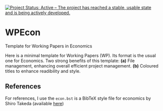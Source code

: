 [![Project Status: Active – The project has reached a stable, usable state and is being actively developed.](https://www.repostatus.org/badges/latest/active.svg)](https://www.repostatus.org/#active)


# WPEcon
Template for Working Papers in Economics


Here is a minimal template for Working Papers (WP). Its format is the usual one for Economics. Two strong benefits of this template: 
**(a)** File management, enhancing overall efficient project management. 
**(b)** Coloured titles to enhance readibility and style.


## References
For references, I use the `econ.bst` is a BibTeX style file for economics by Shiro Takeda (available [here](https://github.com/ShiroTakeda/econ-bst))
